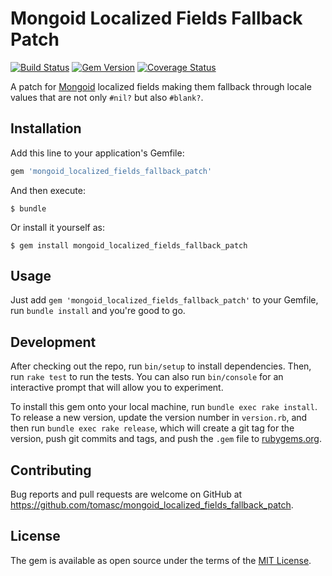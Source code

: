 # Mongoid Localized Fields Fallback Patch

[![Build Status](https://travis-ci.org/tomasc/mongoid_localized_fields_fallback_patch.svg)](https://travis-ci.org/tomasc/mongoid_localized_fields_fallback_patch) [![Gem Version](https://badge.fury.io/rb/mongoid_localized_fields_fallback_patch.svg)](http://badge.fury.io/rb/mongoid_localized_fields_fallback_patch) [![Coverage Status](https://img.shields.io/coveralls/tomasc/mongoid_localized_fields_fallback_patch.svg)](https://coveralls.io/r/tomasc/mmongoid_localized_fields_fallback_patch)

A patch for [Mongoid](https://github.com/mongodb/mongoid) localized fields
making them fallback through locale values that are not only `#nil?` but also
`#blank?`.

## Installation

Add this line to your application's Gemfile:

```ruby
gem 'mongoid_localized_fields_fallback_patch'
```

And then execute:

    $ bundle

Or install it yourself as:

    $ gem install mongoid_localized_fields_fallback_patch

## Usage

Just add `gem 'mongoid_localized_fields_fallback_patch'` to your Gemfile, 
run `bundle install` and you're good to go.

## Development

After checking out the repo, run `bin/setup` to install dependencies. Then, run
`rake test` to run the tests. You can also run `bin/console` for an interactive
prompt that will allow you to experiment.

To install this gem onto your local machine, run `bundle exec rake install`. To
release a new version, update the version number in `version.rb`, and then run
`bundle exec rake release`, which will create a git tag for the version, push
git commits and tags, and push the `.gem` file to [rubygems.org](https://rubygems.org).

## Contributing

Bug reports and pull requests are welcome on GitHub at https://github.com/tomasc/mongoid_localized_fields_fallback_patch.

## License

The gem is available as open source under the terms of the [MIT License](https://opensource.org/licenses/MIT).
